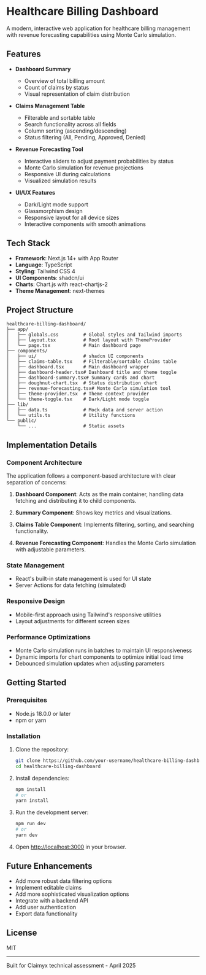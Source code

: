 # Healthcare Billing Dashboard

A modern, interactive web application for healthcare billing management with revenue forecasting capabilities using Monte Carlo simulation.

## Features

- **Dashboard Summary**
  - Overview of total billing amount
  - Count of claims by status
  - Visual representation of claim distribution

- **Claims Management Table**
  - Filterable and sortable table
  - Search functionality across all fields
  - Column sorting (ascending/descending)
  - Status filtering (All, Pending, Approved, Denied)

- **Revenue Forecasting Tool**
  - Interactive sliders to adjust payment probabilities by status
  - Monte Carlo simulation for revenue projections
  - Responsive UI during calculations
  - Visualized simulation results

- **UI/UX Features**
  - Dark/Light mode support
  - Glassmorphism design
  - Responsive layout for all device sizes
  - Interactive components with smooth animations

## Tech Stack

- **Framework**: Next.js 14+ with App Router
- **Language**: TypeScript
- **Styling**: Tailwind CSS 4
- **UI Components**: shadcn/ui
- **Charts**: Chart.js with react-chartjs-2
- **Theme Management**: next-themes

## Project Structure

```
healthcare-billing-dashboard/
├── app/
│   ├── globals.css         # Global styles and Tailwind imports
│   ├── layout.tsx          # Root layout with ThemeProvider
│   └── page.tsx            # Main dashboard page
├── components/
│   ├── ui/                 # shadcn UI components
│   ├── claims-table.tsx    # Filterable/sortable claims table
│   ├── dashboard.tsx       # Main dashboard wrapper
│   ├── dashboard-header.tsx# Dashboard title and theme toggle
│   ├── dashboard-summary.tsx# Summary cards and chart
│   ├── doughnut-chart.tsx  # Status distribution chart
│   ├── revenue-forecasting.tsx# Monte Carlo simulation tool
│   ├── theme-provider.tsx  # Theme context provider
│   └── theme-toggle.tsx    # Dark/Light mode toggle
├── lib/
│   ├── data.ts             # Mock data and server action
│   └── utils.ts            # Utility functions
└── public/
    └── ...                 # Static assets
```

## Implementation Details

### Component Architecture

The application follows a component-based architecture with clear separation of concerns:

1. **Dashboard Component**: Acts as the main container, handling data fetching and distributing it to child components.

2. **Summary Component**: Shows key metrics and visualizations.

3. **Claims Table Component**: Implements filtering, sorting, and searching functionality.

4. **Revenue Forecasting Component**: Handles the Monte Carlo simulation with adjustable parameters.

### State Management

- React's built-in state management is used for UI state
- Server Actions for data fetching (simulated)

### Responsive Design

- Mobile-first approach using Tailwind's responsive utilities
- Layout adjustments for different screen sizes

### Performance Optimizations

- Monte Carlo simulation runs in batches to maintain UI responsiveness
- Dynamic imports for chart components to optimize initial load time
- Debounced simulation updates when adjusting parameters

## Getting Started

### Prerequisites

- Node.js 18.0.0 or later
- npm or yarn

### Installation

1. Clone the repository:
   ```bash
   git clone https://github.com/your-username/healthcare-billing-dashboard.git
   cd healthcare-billing-dashboard
   ```

2. Install dependencies:
   ```bash
   npm install
   # or
   yarn install
   ```

3. Run the development server:
   ```bash
   npm run dev
   # or
   yarn dev
   ```

4. Open [http://localhost:3000](http://localhost:3000) in your browser.

## Future Enhancements

- Add more robust data filtering options
- Implement editable claims
- Add more sophisticated visualization options
- Integrate with a backend API
- Add user authentication
- Export data functionality

## License

MIT

---

Built for Claimyx technical assessment - April 2025
